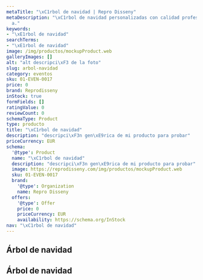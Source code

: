```yaml
---
metaTitle: "\xC1rbol de navidad | Repro Disseny"
metaDescription: "\xC1rbol de navidad personalizadas con calidad profesional en Catalu\xF1\
  a."
keywords:
- "\xE1rbol de navidad"
searchTerms:
- "\xE1rbol de navidad"
image: /img/productos/mockupProduct.web
galleryImages: []
alt: "alt descripci\xF3 de la foto"
slug: arbol-navidad
category: eventos
sku: 01-EVEN-0017
price: 0
brand: Reprodisseny
inStock: true
formFields: []
ratingValue: 0
reviewCount: 0
schemaType: Product
type: producto
title: "\xC1rbol de navidad"
description: "descripci\xF3n gen\xE9rica de mi producto para probar"
priceCurrency: EUR
schema:
  '@type': Product
  name: "\xC1rbol de navidad"
  description: "descripci\xF3n gen\xE9rica de mi producto para probar"
  image: https://reprodisseny.com/img/productos/mockupProduct.web
  sku: 01-EVEN-0017
  brand:
    '@type': Organization
    name: Repro Disseny
  offers:
    '@type': Offer
    price: 0
    priceCurrency: EUR
    availability: https://schema.org/InStock
nav: "\xC1rbol de navidad"
---
```


## Árbol de navidad

## Árbol de navidad
